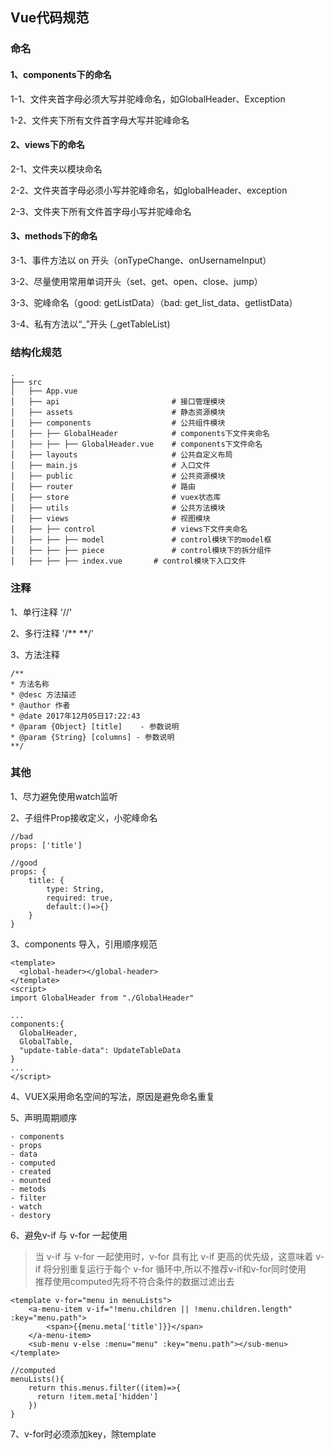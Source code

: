 ## Vue代码规范

### 命名 

#### 1、components下的命名

1-1、文件夹首字母必须大写并驼峰命名，如GlobalHeader、Exception  

1-2、文件夹下所有文件首字母大写并驼峰命名  

#### 2、views下的命名

2-1、文件夹以模块命名

2-2、文件夹首字母必须小写并驼峰命名，如globalHeader、exception   

2-3、文件夹下所有文件首字母小写并驼峰命名  

#### 3、methods下的命名

3-1、事件方法以 on 开头（onTypeChange、onUsernameInput）  

3-2、尽量使用常用单词开头（set、get、open、close、jump）  

3-3、驼峰命名（good: getListData）（bad: get_list_data、getlistData）  

3-4、私有方法以“_”开头 (_getTableList)

### 结构化规范

```
.
├── src
│   ├── App.vue
│   ├── api                         # 接口管理模块
│   ├── assets                      # 静态资源模块
│   ├── components                  # 公共组件模块
│   ├── ├── GlobalHeader            # components下文件夹命名
│   ├── ├── ├── GlobalHeader.vue    # components下文件命名
│   ├── layouts                     # 公共自定义布局
│   ├── main.js                     # 入口文件
│   ├── public                      # 公共资源模块
│   ├── router                      # 路由
│   ├── store                       # vuex状态库
│   ├── utils                       # 公共方法模块
│   ├── views                       # 视图模块
│   ├── ├── control                 # views下文件夹命名
│   ├── ├── ├── model               # control模块下的model框
│   ├── ├── ├── piece               # control模块下的拆分组件
│   ├── ├── ├── index.vue       # control模块下入口文件
```
###  注释

1、单行注释 '//'

2、多行注释  '/** **/'

3、方法注释

```
/**
* 方法名称
* @desc 方法描述
* @author 作者
* @date 2017年12月05日17:22:43
* @param {Object} [title]    - 参数说明
* @param {String} [columns] - 参数说明
**/
```

### 其他

1、尽力避免使用watch监听  

2、子组件Prop接收定义，小驼峰命名
```
//bad
props: ['title']

//good
props: {
    title: {
        type: String,
        required: true,
        default:()=>{}
    }
}
```
3、components 导入，引用顺序规范

```
<template>
  <global-header></global-header>
</template>
<script>
import GlobalHeader from "./GlobalHeader"

...
components:{
  GlobalHeader,
  GlobalTable,
  "update-table-data": UpdateTableData
}
...
</script>
```
4、VUEX采用命名空间的写法，原因是避免命名重复

5、声明周期顺序  

```
- components
- props
- data
- computed
- created
- mounted
- metods
- filter
- watch
- destory

```
6、避免v-if 与 v-for 一起使用
> 当 v-if 与 v-for 一起使用时，v-for 具有比 v-if 更高的优先级，这意味着 v-if 将分别重复运行于每个 v-for 循环中,所以不推荐v-if和v-for同时使用  
> 推荐使用computed先将不符合条件的数据过滤出去

```
<template v-for="menu in menuLists">
    <a-menu-item v-if="!menu.children || !menu.children.length" :key="menu.path">
        <span>{{menu.meta['title']}}</span>
    </a-menu-item>
    <sub-menu v-else :menu="menu" :key="menu.path"></sub-menu>
</template>

//computed
menuLists(){
    return this.menus.filter((item)=>{
      return !item.meta['hidden']
    })
}
```
7、v-for时必须添加key，除template











